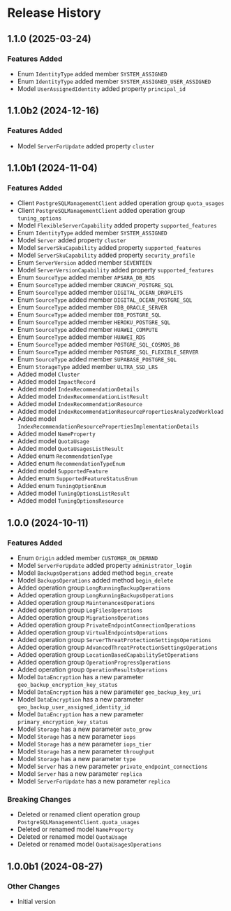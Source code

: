 # Release History

## 1.1.0 (2025-03-24)

### Features Added

  - Enum `IdentityType` added member `SYSTEM_ASSIGNED`
  - Enum `IdentityType` added member `SYSTEM_ASSIGNED_USER_ASSIGNED`
  - Model `UserAssignedIdentity` added property `principal_id`

## 1.1.0b2 (2024-12-16)

### Features Added

  - Model `ServerForUpdate` added property `cluster`

## 1.1.0b1 (2024-11-04)

### Features Added

  - Client `PostgreSQLManagementClient` added operation group `quota_usages`
  - Client `PostgreSQLManagementClient` added operation group `tuning_options`
  - Model `FlexibleServerCapability` added property `supported_features`
  - Enum `IdentityType` added member `SYSTEM_ASSIGNED`
  - Model `Server` added property `cluster`
  - Model `ServerSkuCapability` added property `supported_features`
  - Model `ServerSkuCapability` added property `security_profile`
  - Enum `ServerVersion` added member `SEVENTEEN`
  - Model `ServerVersionCapability` added property `supported_features`
  - Enum `SourceType` added member `APSARA_DB_RDS`
  - Enum `SourceType` added member `CRUNCHY_POSTGRE_SQL`
  - Enum `SourceType` added member `DIGITAL_OCEAN_DROPLETS`
  - Enum `SourceType` added member `DIGITAL_OCEAN_POSTGRE_SQL`
  - Enum `SourceType` added member `EDB_ORACLE_SERVER`
  - Enum `SourceType` added member `EDB_POSTGRE_SQL`
  - Enum `SourceType` added member `HEROKU_POSTGRE_SQL`
  - Enum `SourceType` added member `HUAWEI_COMPUTE`
  - Enum `SourceType` added member `HUAWEI_RDS`
  - Enum `SourceType` added member `POSTGRE_SQL_COSMOS_DB`
  - Enum `SourceType` added member `POSTGRE_SQL_FLEXIBLE_SERVER`
  - Enum `SourceType` added member `SUPABASE_POSTGRE_SQL`
  - Enum `StorageType` added member `ULTRA_SSD_LRS`
  - Added model `Cluster`
  - Added model `ImpactRecord`
  - Added model `IndexRecommendationDetails`
  - Added model `IndexRecommendationListResult`
  - Added model `IndexRecommendationResource`
  - Added model `IndexRecommendationResourcePropertiesAnalyzedWorkload`
  - Added model `IndexRecommendationResourcePropertiesImplementationDetails`
  - Added model `NameProperty`
  - Added model `QuotaUsage`
  - Added model `QuotaUsagesListResult`
  - Added enum `RecommendationType`
  - Added enum `RecommendationTypeEnum`
  - Added model `SupportedFeature`
  - Added enum `SupportedFeatureStatusEnum`
  - Added enum `TuningOptionEnum`
  - Added model `TuningOptionsListResult`
  - Added model `TuningOptionsResource`

## 1.0.0 (2024-10-11)

### Features Added

  - Enum `Origin` added member `CUSTOMER_ON_DEMAND`
  - Model `ServerForUpdate` added property `administrator_login`
  - Model `BackupsOperations` added method `begin_create`
  - Model `BackupsOperations` added method `begin_delete`
  - Added operation group `LongRunningBackupOperations`
  - Added operation group `LongRunningBackupsOperations`
  - Added operation group `MaintenancesOperations`
  - Added operation group `LogFilesOperations`
  - Added operation group `MigrationsOperations`
  - Added operation group `PrivateEndpointConnectionOperations`
  - Added operation group `VirtualEndpointsOperations`
  - Added operation group `ServerThreatProtectionSettingsOperations`
  - Added operation group `AdvancedThreatProtectionSettingsOperations`
  - Added operation group `LocationBasedCapabilitySetOperations`
  - Added operation group `OperationProgressOperations`
  - Added operation group `OperationResultsOperations`
  - Model `DataEncryption` has a new parameter `geo_backup_encryption_key_status`
  - Model `DataEncryption` has a new parameter `geo_backup_key_uri`
  - Model `DataEncryption` has a new parameter `geo_backup_user_assigned_identity_id`
  - Model `DataEncryption` has a new parameter `primary_encryption_key_status`
  - Model `Storage` has a new parameter `auto_grow`
  - Model `Storage` has a new parameter `iops`
  - Model `Storage` has a new parameter `iops_tier`
  - Model `Storage` has a new parameter `throughput`
  - Model `Storage` has a new parameter `type`
  - Model `Server` has a new parameter `private_endpoint_connections`
  - Model `Server` has a new parameter `replica`
  - Model `ServerForUpdate` has a new parameter `replica`

### Breaking Changes

  - Deleted or renamed client operation group `PostgreSQLManagementClient.quota_usages`
  - Deleted or renamed model `NameProperty`
  - Deleted or renamed model `QuotaUsage`
  - Deleted or renamed model `QuotaUsagesOperations`

## 1.0.0b1 (2024-08-27)

### Other Changes

  - Initial version
